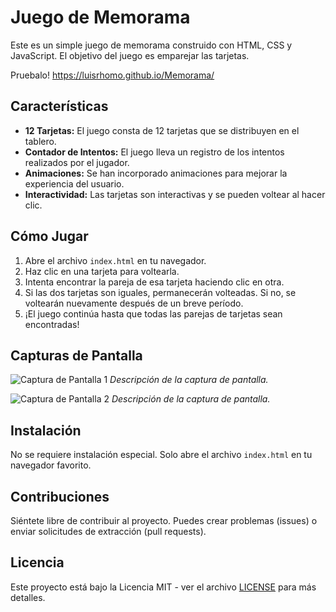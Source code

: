 # Juego de Memorama

Este es un simple juego de memorama construido con HTML, CSS y JavaScript. El objetivo del juego es emparejar las tarjetas.

Pruebalo! https://luisrhomo.github.io/Memorama/

## Características

- **12 Tarjetas:** El juego consta de 12 tarjetas que se distribuyen en el tablero.
- **Contador de Intentos:** El juego lleva un registro de los intentos realizados por el jugador.
- **Animaciones:** Se han incorporado animaciones para mejorar la experiencia del usuario.
- **Interactividad:** Las tarjetas son interactivas y se pueden voltear al hacer clic.

## Cómo Jugar

1. Abre el archivo `index.html` en tu navegador.
2. Haz clic en una tarjeta para voltearla.
3. Intenta encontrar la pareja de esa tarjeta haciendo clic en otra.
4. Si las dos tarjetas son iguales, permanecerán volteadas. Si no, se voltearán nuevamente después de un breve período.
5. ¡El juego continúa hasta que todas las parejas de tarjetas sean encontradas!

## Capturas de Pantalla

![Captura de Pantalla 1](screenshots/screenshot1.png)
*Descripción de la captura de pantalla.*

![Captura de Pantalla 2](screenshots/screenshot2.png)
*Descripción de la captura de pantalla.*

## Instalación

No se requiere instalación especial. Solo abre el archivo `index.html` en tu navegador favorito.

## Contribuciones

Siéntete libre de contribuir al proyecto. Puedes crear problemas (issues) o enviar solicitudes de extracción (pull requests).

## Licencia

Este proyecto está bajo la Licencia MIT - ver el archivo [LICENSE](LICENSE) para más detalles.
